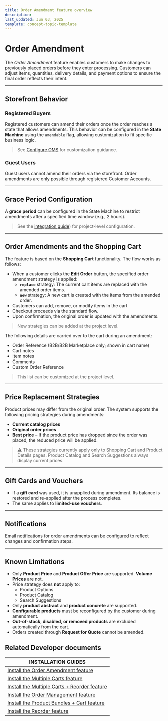 ```yaml
---
title: Order Amendment feature overview
description: 
last_updated: Jun 03, 2025
template: concept-topic-template
---
```


# Order Amendment

The *Order Amendment* feature enables customers to make changes to previously placed orders before they enter processing. Customers can adjust items, quantities, delivery details, and payment options to ensure the final order reflects their intent.

---

## Storefront Behavior

### Registered Buyers

Registered customers can amend their orders once the order reaches a state that allows amendments. This behavior can be configured in the **State Machine** using the `amendable` flag, allowing customization to fit specific business logic.

> See [Configure OMS](https://docs.spryker.com/docs/pbc/all/order-management-system/{{page.version}}/base-shop/install-and-upgrade/install-features/install-the-order-amendment-feature#set-up-configuration) for customization guidance.

### Guest Users

Guest users cannot amend their orders via the storefront. Order amendments are only possible through registered Customer Accounts.

---

## Grace Period Configuration

A **grace period** can be configured in the State Machine to restrict amendments after a specified time window (e.g., 2 hours).

> See the [integration guide](https://docs.spryker.com/docs/pbc/all/order-management-system/{{page.version}}/base-shop/install-and-upgrade/install-features/install-the-order-amendment-feature#set-up-configuration)) for project-level configuration.

---

## Order Amendments and the Shopping Cart

The feature is based on the **Shopping Cart** functionality. The flow works as follows:

- When a customer clicks the **Edit Order** button, the specified order amendment strategy is applied:
  - **`replace`** strategy: The current cart items are replaced with the amended order items.
  - **`new`** strategy: A new cart is created with the items from the amended order.
- Customers can add, remove, or modify items in the cart
- Checkout proceeds via the standard flow.
- Upon confirmation, the original order is updated with the amendments.

> New strategies can be added at the project level.


The following details are carried over to the cart during an amendment:
- Order Reference (B2B/B2B Marketplace only; shown in cart name)
- Cart notes
- Item notes
- Comments
- Custom Order Reference

> This list can be customized at the project level.

---

## Price Replacement Strategies

Product prices may differ from the original order. The system supports the following pricing strategies during amendments:

- **Current catalog prices**
- **Original order prices**
- **Best price**  – If the product price has dropped since the order was placed, the reduced price will be applied.

> ⚠️ These strategies currently apply only to Shopping Cart and Product Details pages. Product Catalog and Search Suggestions always display current prices.

---

## Gift Cards and Vouchers

- If a **gift card** was used, it is unapplied during amendment. Its balance is restored and re-applied after the process completes.
- The same applies to **limited-use vouchers**.

---

## Notifications

Email notifications for order amendments can be configured to reflect changes and confirmation steps.

---

## Known Limitations

- Only **Product Price** and **Product Offer Price** are supported. **Volume Prices** are not.
- Price strategy does **not** apply to:
  - Product Options
  - Product Catalog
  - Search Suggestions
- Only **product abstract** and **product concrete** are supported.
- **Configurable products** must be reconfigured by the customer during amendment.
- **Out-of-stock, disabled, or removed products** are excluded automatically from the cart.
- Orders created through **Request for Quote** cannot be amended.


## Related Developer documents

| INSTALLATION GUIDES | 
|---------|
| [Install the Order Amendment feature](/docs/pbc/all/order-management-system/202505.0/base-shop/install-and-upgrade/install-features/install-the-order-amendment-feature.html)  |
| [Install the Multiple Carts feature](/docs/pbc/all/cart-and-checkout/202410.0/base-shop/install-and-upgrade/install-features/install-the-multiple-carts-feature.html)  |
| [Install the Multiple Carts + Reorder feature](/docs/pbc/all/cart-and-checkout/202410.0/base-shop/install-and-upgrade/install-features/install-the-multiple-carts-reorder-feature.html)  |
| [Install the Order Management feature](/docs/pbc/all/order-management-system/202505.0/base-shop/install-and-upgrade/install-features/install-the-order-amendment-feature.html)  |
| [Install the Product Bundles + Cart feature](/docs/pbc/all/product-information-management/202505.0/base-shop/install-and-upgrade/install-features/install-the-product-bundles-cart-feature.html)  |
| [Install the Reorder feature](/docs/pbc/all/customer-relationship-management/202505.0/base-shop/install-and-upgrade/install-features/install-the-reorder-feature.html)  |

